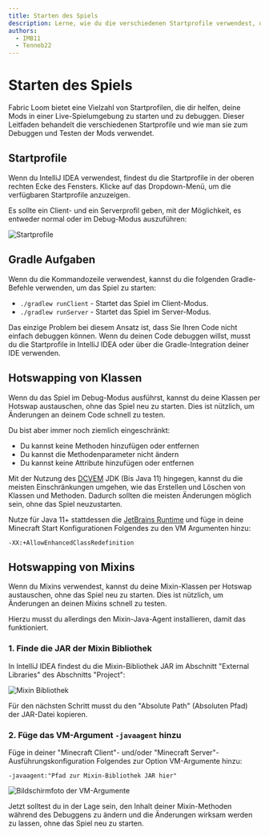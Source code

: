 ```yaml
---
title: Starten des Spiels
description: Lerne, wie du die verschiedenen Startprofile verwendest, um deine Mods in einer Live-Spielumgebung zu starten und zu debuggen.
authors:
  - IMB11
  - Tenneb22
---
```


# Starten des Spiels

Fabric Loom bietet eine Vielzahl von Startprofilen, die dir helfen, deine Mods in einer Live-Spielumgebung zu starten und zu debuggen. Dieser Leitfaden behandelt die verschiedenen Startprofile und wie man sie zum Debuggen und Testen der Mods verwendet.

## Startprofile

Wenn du IntelliJ IDEA verwendest, findest du die Startprofile in der oberen rechten Ecke des Fensters. Klicke auf das Dropdown-Menü, um die verfügbaren Startprofile anzuzeigen.

Es sollte ein Client- und ein Serverprofil geben, mit der Möglichkeit, es entweder normal oder im Debug-Modus auszuführen:

![Startprofile](/assets/develop/getting-started/launch-profiles.png)

## Gradle Aufgaben

Wenn du die Kommandozeile verwendest, kannst du die folgenden Gradle-Befehle verwenden, um das Spiel zu starten:

- `./gradlew runClient` - Startet das Spiel im Client-Modus.
- `./gradlew runServer` - Startet das Spiel im Server-Modus.

Das einzige Problem bei diesem Ansatz ist, dass Sie Ihren Code nicht einfach debuggen können. Wenn du deinen Code debuggen willst, musst du die Startprofile in IntelliJ IDEA oder über die Gradle-Integration deiner IDE verwenden.

## Hotswapping von Klassen

Wenn du das Spiel im Debug-Modus ausführst, kannst du deine Klassen per Hotswap austauschen, ohne das Spiel neu zu starten. Dies ist nützlich, um Änderungen an deinem Code schnell zu testen.

Du bist aber immer noch ziemlich eingeschränkt:

- Du kannst keine Methoden hinzufügen oder entfernen
- Du kannst die Methodenparameter nicht ändern
- Du kannst keine Attribute hinzufügen oder entfernen

Mit der Nutzung des [DCVEM](https://dcevm.github.io/) JDK (Bis Java 11) hingegen, kannst du die meisten Einschränkungen umgehen, wie das Erstellen und Löschen von Klassen und Methoden. Dadurch sollten die meisten Änderungen möglich sein, ohne das Spiel neuzustarten.

Nutze für Java 11+ stattdessen die [JetBrains Runtime](https://github.com/JetBrains/JetBrainsRuntime) und füge in deine Minecraft Start Konfigurationen Folgendes zu den VM Argumenten hinzu:
```:no-line-numbers
-XX:+AllowEnhancedClassRedefinition
```

## Hotswapping von Mixins

Wenn du Mixins verwendest, kannst du deine Mixin-Klassen per Hotswap austauschen, ohne das Spiel neu zu starten. Dies ist nützlich, um Änderungen an deinen Mixins schnell zu testen.

Hierzu musst du allerdings den Mixin-Java-Agent installieren, damit das funktioniert.

### 1. Finde die JAR der Mixin Bibliothek

In IntelliJ IDEA findest du die Mixin-Bibliothek JAR im Abschnitt "External Libraries" des Abschnitts "Project":

![Mixin Bibliothek](/assets/develop/getting-started/mixin-library.png)

Für den nächsten Schritt musst du den "Absolute Path" (Absoluten Pfad) der JAR-Datei kopieren.

### 2. Füge das VM-Argument `-javaagent` hinzu

Füge in deiner "Minecraft Client"- und/oder "Minecraft Server"-Ausführungskonfiguration Folgendes zur Option VM-Argumente hinzu:

```:no-line-numbers
-javaagent:"Pfad zur Mixin-Bibliothek JAR hier"
```

![Bildschirmfoto der VM-Argumente](/assets/develop/getting-started/vm-arguments.png)

Jetzt solltest du in der Lage sein, den Inhalt deiner Mixin-Methoden während des Debuggens zu ändern und die Änderungen wirksam werden zu lassen, ohne das Spiel neu zu starten.
